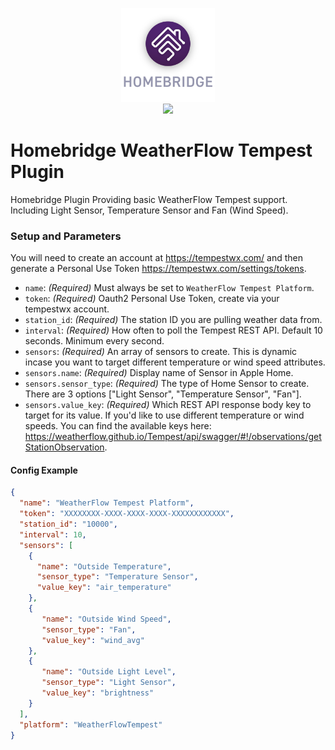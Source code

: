 
<p align="center">
<img src="https://github.com/homebridge/branding/raw/master/logos/homebridge-wordmark-logo-vertical.png" width="150">
<br />
<img src="https://weatherflow.com/wp-content/uploads/2016/05/Tempest-powered-by-01.svg" width="250">
</p>

# Homebridge WeatherFlow Tempest Plugin

Homebridge Plugin Providing basic WeatherFlow Tempest support. Including Light Sensor, Temperature Sensor and Fan (Wind Speed).

### Setup and Parameters

You will need to create an account at https://tempestwx.com/ and then generate a Personal Use Token https://tempestwx.com/settings/tokens.

- `name`: _(Required)_ Must always be set to `WeatherFlow Tempest Platform`.
- `token`: _(Required)_ Oauth2 Personal Use Token, create via your tempestwx account.
- `station_id`: _(Required)_ The station ID you are pulling weather data from.
- `interval`: _(Required)_ How often to poll the Tempest REST API. Default 10 seconds. Minimum every second.
- `sensors`: _(Required)_ An array of sensors to create. This is dynamic incase you want to target different temperature or wind speed attributes.
- `sensors.name`: _(Required)_ Display name of Sensor in Apple Home.
- `sensors.sensor_type`: _(Required)_ The type of Home Sensor to create. There are 3 options ["Light Sensor", "Temperature Sensor", "Fan"].
- `sensors.value_key`: _(Required)_ Which REST API response body key to target for its value. If you'd like to use different temperature or wind speeds. You can find the available keys here: https://weatherflow.github.io/Tempest/api/swagger/#!/observations/getStationObservation.

#### Config Example

```json
{
  "name": "WeatherFlow Tempest Platform",
  "token": "XXXXXXXX-XXXX-XXXX-XXXX-XXXXXXXXXXXX",
  "station_id": "10000",
  "interval": 10,
  "sensors": [
    {
      "name": "Outside Temperature",
      "sensor_type": "Temperature Sensor",
      "value_key": "air_temperature"
    },
    {
       "name": "Outside Wind Speed",
       "sensor_type": "Fan",
       "value_key": "wind_avg"
    },
    {
       "name": "Outside Light Level",
       "sensor_type": "Light Sensor",
       "value_key": "brightness"
    }
  ],
  "platform": "WeatherFlowTempest"
}
```